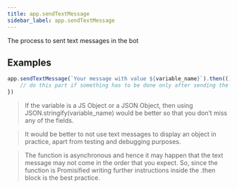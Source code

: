 ```yaml
---
title: app.sendTextMessage
sidebar_label: app.sendTextMessage
---
```

The process to sent text messages in the bot

## Examples

```js
app.sendTextMessage(`Your message with value ${variable_name}`).then(() => {
    // do this part if something has to be done only after sending the message
})
```

> If the variable is a JS Object or a JSON Object, then using JSON.stringify(variable_name) would be better so that you don’t miss any of the fields.

> It would be better to not use text messages to display an object in practice, apart from testing and debugging purposes.

> The function is asynchronous and hence it may happen that the text message may not come in the order that you expect. So, since the function is Promisified writing further instructions inside the .then block is the best practice.